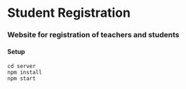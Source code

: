 # Student Registration

### Website for registration of teachers and students

#### Setup
```
cd server
npm install
npm start
```
